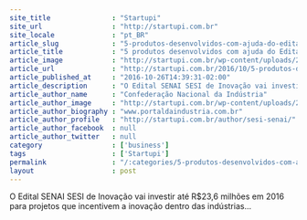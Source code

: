 ```yaml
---
site_title               : "Startupi"
site_url                 : "http://startupi.com.br"
site_locale              : "pt_BR"
article_slug             : "5-produtos-desenvolvidos-com-ajuda-do-edital-senai-sesi-de-inovacao-que-voce-tem-que-conhecer"
article_title            : "5 produtos desenvolvidos com ajuda do Edital SENAI SESI de Inovação que você tem que conhecer"
article_image            : "http://startupi.com.br/wp-content/uploads/2016/10/edital-senai-sesi-870x250.png"
article_url              : "http://startupi.com.br/2016/10/5-produtos-desenvolvidos-com-ajuda-do-edital-senai-sesi-de-inovacao-que-voce-tem-que-conhecer/"
article_published_at     : "2016-10-26T14:39:31-02:00"
article_description      : "O Edital SENAI SESI de Inovação vai investir até R$23,6 milhões em 2016 para projetos que incentivem a inovação dentro das indústrias..."
article_author_name      : "Confederação Nacional da Indústria"
article_author_image     : "http://startupi.com.br/wp-content/uploads/2016/04/Confederação-Nacional-da-Indústria_avatar_1459787305.jpg"
article_author_biography : "www.portaldaindustria.com.br"
article_author_profile   : "http://startupi.com.br/author/sesi-senai/"
article_author_facebook  : null
article_author_twitter   : null
category                 : ['business']
tags                     : ['Startupi']
permalink                : "/:categories/5-produtos-desenvolvidos-com-ajuda-do-edital-senai-sesi-de-inovacao-que-voce-tem-que-conhecer/"
layout                   : post
---
```


O Edital SENAI SESI de Inovação vai investir até R$23,6 milhões em 2016 para projetos que incentivem a inovação dentro das indústrias...
